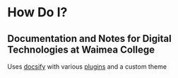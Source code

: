# How Do I?

## Documentation and Notes for Digital Technologies at Waimea College

Uses [docsify](https://docsify.js.org/) with various [plugins](https://docsify.js.org/#/awesome?id=plugins) and a custom theme

